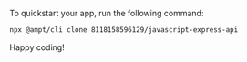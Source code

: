 To quickstart your app, run the following command: 

```bash
npx @ampt/cli clone 8118158596129/javascript-express-api
```

Happy coding!